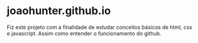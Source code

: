 # joaohunter.github.io

Fiz este projeto com a finalidade de estudar conceitos básicos de html, css e javascript.
Assim como entender o funcionamento do github.
